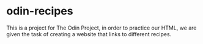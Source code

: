 # odin-recipes

This is a project for The Odin Project, in order to practice our HTML, we are given the task of creating a website that links to different recipes.